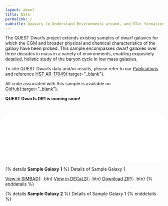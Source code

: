 ```yaml
---
layout: about
title: Data
permalink: /
subtitle: Quasars to Understand Environments around, and STar formation in, Dwarfs
---
```


The QUEST Dwarfs project extends existing samples of dwarf galaxies for which the CGM and broader physical and chemical characteristics of the galaxy have been probed. This sample encompasses dwarf galaxies over three decades in mass in a variety of environments, enabling exquisitely detailed, holistic study of the baryon cycle in low mass galaxies.

To cite QUEST Dwarfs data and/or results, please refer to our [Publications](questdwarfs.github.io/publications) and reference [HST AR-17049](https://ui.adsabs.harvard.edu/abs/2022hst..prop17049P/abstract){:target="_blank"}.

All code associated with this sample is available on [GitHub](https://github.com/QUESTDwarfs){:target="_blank"}.

**QUEST Dwarfs DR1 is coming soon!**

&nbsp;

<div class="row">
    <div class="col-sm mt-3 mt-md-0">
        <iframe src="/assets/html/galpropstable.html" frameborder='0' scrolling='no' width='100%'></iframe>
    </div>
</div>


{% details **Sample Galaxy 1** %}
Details of Sample Galaxy 1


[View in SIMBAD](http://www.google.com){: .btn} [View in DECaLS](http://www.google.com){: .btn} [Download ZIP](http://www.google.com){: .btn}
{% enddetails %}

{% details **Sample Galaxy 2** %}
Details of Sample Galaxy 1
{% enddetails %}

